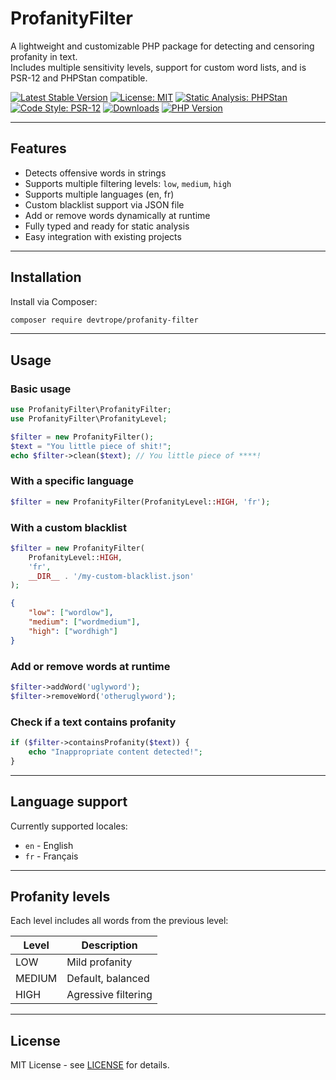 # ProfanityFilter

A lightweight and customizable PHP package for detecting and censoring profanity in text.  
Includes multiple sensitivity levels, support for custom word lists, and is PSR-12 and PHPStan compatible.

[![Latest Stable Version](https://img.shields.io/packagist/v/devtrope/profanity-filter.svg)](https://packagist.org/packages/devtrope/profanity-filter)
[![License: MIT](https://img.shields.io/badge/License-MIT-yellow.svg)](LICENSE)
[![Static Analysis: PHPStan](https://img.shields.io/badge/static%20analysis-phpstan-blue)](https://phpstan.org)
[![Code Style: PSR-12](https://img.shields.io/badge/code%20style-PSR--12-lightgrey.svg)](https://www.php-fig.org/psr/psr-12/)
[![Downloads](https://img.shields.io/packagist/dt/devtrope/profanity-filter.svg)](https://packagist.org/packages/devtrope/profanity-filter)
[![PHP Version](https://img.shields.io/packagist/php-v/devtrope/profanity-filter.svg)](https://packagist.org/packages/devtrope/profanity-filter)


---

## Features

- Detects offensive words in strings
- Supports multiple filtering levels: `low`, `medium`, `high`
- Supports multiple languages (en, fr)
- Custom blacklist support via JSON file
- Add or remove words dynamically at runtime
- Fully typed and ready for static analysis
- Easy integration with existing projects

---

## Installation

Install via Composer:

```bash
composer require devtrope/profanity-filter
```

---

## Usage

### Basic usage

```php
use ProfanityFilter\ProfanityFilter;
use ProfanityFilter\ProfanityLevel;

$filter = new ProfanityFilter();
$text = "You little piece of shit!";
echo $filter->clean($text); // You little piece of ****!
```

### With a specific language

```php
$filter = new ProfanityFilter(ProfanityLevel::HIGH, 'fr');
```

### With a custom blacklist

```php
$filter = new ProfanityFilter(
    ProfanityLevel::HIGH,
    'fr',
    __DIR__ . '/my-custom-blacklist.json'
);
```

```json
{
    "low": ["wordlow"],
    "medium": ["wordmedium"],
    "high": ["wordhigh"]
}
```

### Add or remove words at runtime

```php
$filter->addWord('uglyword');
$filter->removeWord('otheruglyword');
```

### Check if a text contains profanity

```php
if ($filter->containsProfanity($text)) {
    echo "Inappropriate content detected!";
}
```

---

## Language support

Currently supported locales:

- `en` - English
- `fr` - Français

---

## Profanity levels

Each level includes all words from the previous level:

| Level    | Description                 |
| -------- | --------------------------- |
| LOW      | Mild profanity              |
| MEDIUM   | Default, balanced           |
| HIGH     | Agressive filtering         |

---

## License

MIT License - see [LICENSE](LICENSE.md) for details.